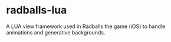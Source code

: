 # radballs-lua
A LUA view framework used in Radballs the game (iOS) to handle animations and generative backgrounds.
